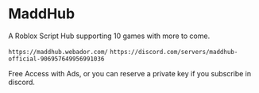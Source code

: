 # MaddHub
A Roblox Script Hub supporting 10 games with more to come.

`https://maddhub.webador.com/`
`https://discord.com/servers/maddhub-official-906957649956991036`


Free Access with Ads, or you can reserve a private key if you subscribe in discord.

